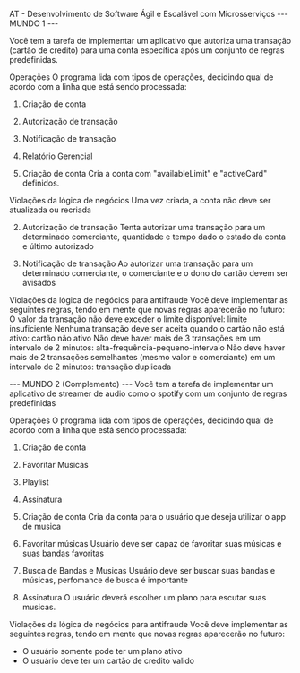 AT - Desenvolvimento de Software Ágil e Escalável com Microsserviços
--- MUNDO 1 ---

Você tem a tarefa de implementar um aplicativo que autoriza uma transação (cartão de credito) 
para uma conta específica após um conjunto de regras predefinidas.

Operações
O programa lida com tipos de operações, decidindo qual de acordo com a linha que está sendo processada:
1. Criação de conta
2. Autorização de transação
3. Notificação de transação
4. Relatório Gerencial

1. Criação de conta
Cria a conta com "availableLimit" e "activeCard" definidos.

Violações da lógica de negócios
Uma vez criada, a conta não deve ser atualizada ou recriada

2. Autorização de transação
Tenta autorizar uma transação para um determinado comerciante, quantidade e tempo dado o estado da conta e último autorizado

3. Notificação de transação
Ao autorizar uma transação para um determinado comerciante, o comerciante e o dono do cartão devem ser avisados

Violações da lógica de negócios para antifraude
Você deve implementar as seguintes regras, tendo em mente que novas regras aparecerão no futuro:
O valor da transação não deve exceder o limite disponível: limite insuficiente
Nenhuma transação deve ser aceita quando o cartão não está ativo: cartão não ativo
Não deve haver mais de 3 transações em um intervalo de 2 minutos: alta-frequência-pequeno-intervalo
Não deve haver mais de 2 transações semelhantes (mesmo valor e comerciante) em um intervalo de 2 minutos: transação duplicada


--- MUNDO 2 (Complemento) ---
Você tem a tarefa de implementar um aplicativo de streamer de audio como o spotify com um conjunto de regras predefinidas

Operações
O programa lida com tipos de operações, decidindo qual de acordo com a linha que está sendo processada:
1. Criação de conta
2. Favoritar Musicas
3. Playlist
4. Assinatura

1. Criação de conta
Cria da conta para o usuário que deseja utilizar o app de musica

2. Favoritar músicas
Usuário deve ser capaz de favoritar suas músicas e suas bandas favoritas

3. Busca de Bandas e Musicas
Usuário deve ser buscar suas bandas e músicas, perfomance de busca é importante

4. Assinatura
O usuário deverá escolher um plano para escutar suas musicas.


Violações da lógica de negócios para antifraude
Você deve implementar as seguintes regras, tendo em mente que novas regras aparecerão no futuro:
- O usuário somente pode ter um plano ativo
- O usuário deve ter um cartão de credito valido
